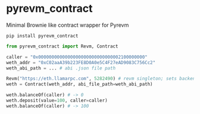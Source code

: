 # pyrevm_contract
Minimal Brownie like contract wrapper for Pyrevm

```
pip install pyrevm_contract
```

```py
from pyrevm_contract import Revm, Contract

caller = "0x0000000000000000000000000000002100000000"
weth_addr = "0xC02aaA39b223FE8D0A0e5C4F27eAD9083C756Cc2"
weth_abi_path = ... # abi .json file path

Revm("https://eth.llamarpc.com", 5282490) # revm singleton; sets backend for all contracts
weth = Contract(weth_addr, abi_file_path=weth_abi_path)

weth.balanceOf(caller) # -> 0
weth.deposit(value=100, caller=caller)
weth.balanceOf(caller) # -> 100
```
